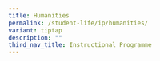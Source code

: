 ```yaml
---
title: Humanities
permalink: /student-life/ip/humanities/
variant: tiptap
description: ""
third_nav_title: Instructional Programme
---
```

